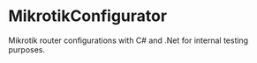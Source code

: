 # MikrotikConfigurator
Mikrotik router configurations with C# and .Net for internal testing purposes.
